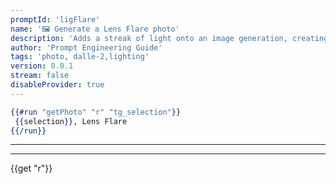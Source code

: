 ```yaml
---
promptId: 'ligFlare'
name: '🖼️ Generate a Lens Flare photo'
description: 'Adds a streak of light onto an image generation, creating the appearance of a bright light source being just outside of the frame.'
author: 'Prompt Engineering Guide'
tags: 'photo, dalle-2,lighting'
version: 0.0.1
stream: false
disableProvider: true
---
```

```handlebars
{{#run "getPhoto" "r" "tg_selection"}}
 {{selection}}, Lens Flare
{{/run}}
```
***
***
{{get "r"}}